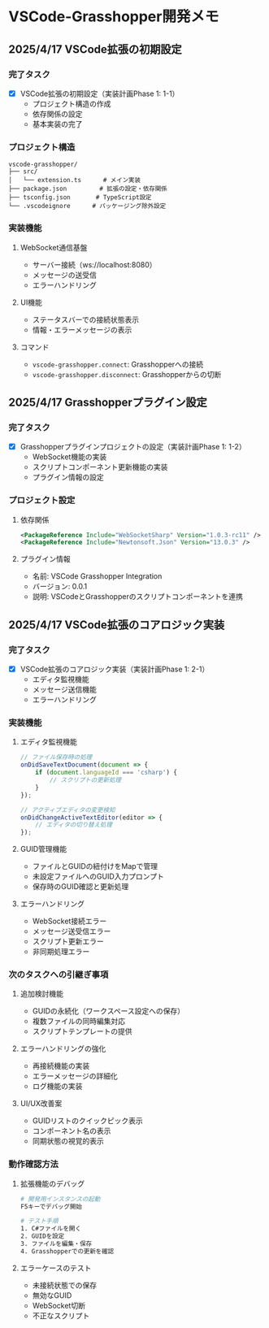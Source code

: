# VSCode-Grasshopper開発メモ

## 2025/4/17 VSCode拡張の初期設定

### 完了タスク
- [x] VSCode拡張の初期設定（実装計画Phase 1: 1-1）
  - プロジェクト構造の作成
  - 依存関係の設定
  - 基本実装の完了

### プロジェクト構造
```
vscode-grasshopper/
├── src/
│   └── extension.ts      # メイン実装
├── package.json         # 拡張の設定・依存関係
├── tsconfig.json       # TypeScript設定
└── .vscodeignore      # パッケージング除外設定
```

### 実装機能
1. WebSocket通信基盤
   - サーバー接続（ws://localhost:8080）
   - メッセージの送受信
   - エラーハンドリング

2. UI機能
   - ステータスバーでの接続状態表示
   - 情報・エラーメッセージの表示

3. コマンド
   - `vscode-grasshopper.connect`: Grasshopperへの接続
   - `vscode-grasshopper.disconnect`: Grasshopperからの切断

## 2025/4/17 Grasshopperプラグイン設定

### 完了タスク
- [x] Grasshopperプラグインプロジェクトの設定（実装計画Phase 1: 1-2）
  - WebSocket機能の実装
  - スクリプトコンポーネント更新機能の実装
  - プラグイン情報の設定

### プロジェクト設定
1. 依存関係
   ```xml
   <PackageReference Include="WebSocketSharp" Version="1.0.3-rc11" />
   <PackageReference Include="Newtonsoft.Json" Version="13.0.3" />
   ```

2. プラグイン情報
   - 名前: VSCode Grasshopper Integration
   - バージョン: 0.0.1
   - 説明: VSCodeとGrasshopperのスクリプトコンポーネントを連携

## 2025/4/17 VSCode拡張のコアロジック実装

### 完了タスク
- [x] VSCode拡張のコアロジック実装（実装計画Phase 1: 2-1）
  - エディタ監視機能
  - メッセージ送信機能
  - エラーハンドリング

### 実装機能
1. エディタ監視機能
   ```typescript
   // ファイル保存時の処理
   onDidSaveTextDocument(document => {
       if (document.languageId === 'csharp') {
           // スクリプトの更新処理
       }
   });

   // アクティブエディタの変更検知
   onDidChangeActiveTextEditor(editor => {
       // エディタの切り替え処理
   });
   ```

2. GUID管理機能
   - ファイルとGUIDの紐付けをMapで管理
   - 未設定ファイルへのGUID入力プロンプト
   - 保存時のGUID確認と更新処理

3. エラーハンドリング
   - WebSocket接続エラー
   - メッセージ送受信エラー
   - スクリプト更新エラー
   - 非同期処理エラー

### 次のタスクへの引継ぎ事項

1. 追加検討機能
   - GUIDの永続化（ワークスペース設定への保存）
   - 複数ファイルの同時編集対応
   - スクリプトテンプレートの提供

2. エラーハンドリングの強化
   - 再接続機能の実装
   - エラーメッセージの詳細化
   - ログ機能の実装

3. UI/UX改善案
   - GUIDリストのクイックピック表示
   - コンポーネント名の表示
   - 同期状態の視覚的表示

### 動作確認方法
1. 拡張機能のデバッグ
   ```bash
   # 開発用インスタンスの起動
   F5キーでデバッグ開始

   # テスト手順
   1. C#ファイルを開く
   2. GUIDを設定
   3. ファイルを編集・保存
   4. Grasshopperでの更新を確認
   ```

2. エラーケースのテスト
   - 未接続状態での保存
   - 無効なGUID
   - WebSocket切断
   - 不正なスクリプト